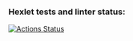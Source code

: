 ### Hexlet tests and linter status:
[![Actions Status](https://github.com/mihael-stormrage/backend-project-4/workflows/hexlet-check/badge.svg)](https://github.com/mihael-stormrage/backend-project-4/actions)